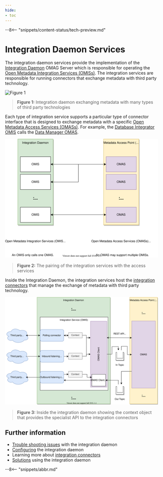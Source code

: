 ```yaml
---
hide:
- toc
---
```


<!-- SPDX-License-Identifier: CC-BY-4.0 -->
<!-- Copyright Contributors to the ODPi Egeria project 2020. -->

--8<-- "snippets/content-status/tech-preview.md"

# Integration Daemon Services

The integration daemon services provide the implementation
of the [Integration Daemon](/concepts/integration-daemon)
OMAG Server which is responsible for operating the 
[Open Metadata Integration Services (OMISs)](/services/omis).
The integration services are responsible for running connectors that exchange metadata with third party
technology.


![Figure 1](/concepts/integration-daemon-in-action.svg)
> **Figure 1:** Integration daemon exchanging metadata with many types of third party technologies


Each type of integration service supports a particular type of connector interface that is designed to exchange
metadata with a specific [Open Metadata Access Services (OMASs)](/services/omas).
For example, the [Database Integrator OMIS](/services/omis/database-integrator/overview) calls the
[Data Manager OMAS](/omas/data-manager/overview).  

![Figure 2](integration-daemon-omis-omas-pair.svg)
> **Figure 2:** The pairing of the integration services with the access services

Inside the Integration Daemon, the integration services
host the [integration connectors](docs/integration-connector.md) that manage the
exchange of metadata with third party technology. 

![Figure 3](integration-daemon-internals.svg)
> **Figure 3:** Inside the integration daemon showing the context object that provides the specialist API to the integration connectors


## Further information

* [Trouble shooting issues](/guides/diagnostic/integration-daemon-diagnostic-guide) with the integration daemon
* [Configuring](/concepts/integration-daemon) the integration daemon
* Learning more about [integration connectors](/concepts/integration-connector)
* [Solutions](/solutions/data-manager-integration) using the integration daemon

--8<-- "snippets/abbr.md"